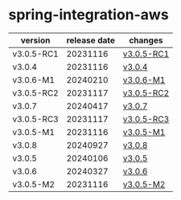 # spring-integration-aws	


|version|release date|changes|
|---|---|---|
|v3.0.5-RC1|20231116|[v3.0.5-RC1](./v3.0.5-RC1-20231116.md)|
|v3.0.4|20231116|[v3.0.4](./v3.0.4-20231116.md)|
|v3.0.6-M1|20240210|[v3.0.6-M1](./v3.0.6-M1-20240210.md)|
|v3.0.5-RC2|20231117|[v3.0.5-RC2](./v3.0.5-RC2-20231117.md)|
|v3.0.7|20240417|[v3.0.7](./v3.0.7-20240417.md)|
|v3.0.5-RC3|20231117|[v3.0.5-RC3](./v3.0.5-RC3-20231117.md)|
|v3.0.5-M1|20231116|[v3.0.5-M1](./v3.0.5-M1-20231116.md)|
|v3.0.8|20240927|[v3.0.8](./v3.0.8-20240927.md)|
|v3.0.5|20240106|[v3.0.5](./v3.0.5-20240106.md)|
|v3.0.6|20240327|[v3.0.6](./v3.0.6-20240327.md)|
|v3.0.5-M2|20231116|[v3.0.5-M2](./v3.0.5-M2-20231116.md)|
